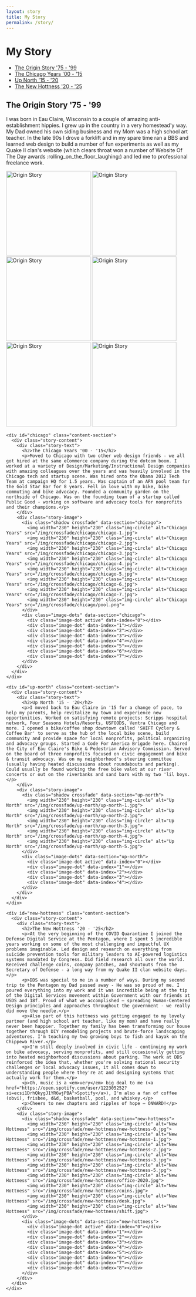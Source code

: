 ```yaml
---
layout: story
title: My Story
permalink: /story/
---
```


# My Story

<div class="two-column-container">
  <div class="two-column-nav">
    <ul>
      <li><a href="#origin" class="active">The Origin Story '75 - '99</a></li>
      <li><a href="#chicago">The Chicago Years '00 - '15</a></li>
      <li><a href="#up-north">Up North '15 - '20</a></li>
      <li><a href="#new-hottness">The New Hottness '20 - '25</a></li>
    </ul>
  </div>
  
  <div class="two-column-content left-aligned">
    <div id="origin" class="content-section active">
      <div class="story-content">
        <div class="story-text">
          <h2>The Origin Story '75 - '99</h2>
          <p>I was born in Eau Claire, Wisconsin to a couple of amazing anti-establishment hippies. I grew up in the country in a very homestead'y way. My Dad owned his own siding business and my Mom was a high school art teacher. In the late 90s I drove a forklift and in my spare time ran a BBS and learned web design to build a number of fun experiments as well as my Quake II clan's website (which clears throat won a number of Website Of The Day awards :rolling_on_the_floor_laughing:) and led me to professional freelance work.</p>
        </div>
        <div class="story-image">
          <div class="shadow crossfade" data-section="origin">
            <img width="230" height="230" class="img-circle" alt="Origin Story" src="/img/crossfade/origin/origin-1.jpg">
            <img width="230" height="230" class="img-circle" alt="Origin Story" src="/img/crossfade/origin/origin-2.jpg">
            <img width="230" height="230" class="img-circle" alt="Origin Story" src="/img/crossfade/origin/origin-3.jpg">
            <img width="230" height="230" class="img-circle" alt="Origin Story" src="/img/crossfade/origin/origin-4.jpg">
            <img width="230" height="230" class="img-circle" alt="Origin Story" src="/img/crossfade/origin/origin-5.jpg">
            <img width="230" height="230" class="img-circle" alt="Origin Story" src="/img/crossfade/origin/origin-6.jpg">
          </div>
          <div class="image-dots" data-section="origin">
            <div class="image-dot active" data-index="0"></div>
            <div class="image-dot" data-index="1"></div>
            <div class="image-dot" data-index="2"></div>
            <div class="image-dot" data-index="3"></div>
            <div class="image-dot" data-index="4"></div>
            <div class="image-dot" data-index="5"></div>
          </div>
        </div>
      </div>
    </div>

    <div id="chicago" class="content-section">
      <div class="story-content">
        <div class="story-text">
          <h2>The Chicago Years '00 - '15</h2>
          <p>Moved to Chicago with two other web design friends - we all got hired at the same eCommerce company during the dotcom boom. I worked at a variety of Design/Marketing/Instructional Design companies with amazing colleagues over the years and was heavily involved in the Chicago tech and startup scene. Was hired onto the Obama 2012 Tech Team at campaign HQ for 1.5 years. Was captain of an APA pool team for the Gold Star Bar for 8 years. Fell in love with my bike, bike commuting and bike advocacy. Founded a community garden on the northside of Chicago. Was on the founding team of a startup called Public Good - working on software and advocacy tools for nonprofits and their champions.</p>
        </div>
        <div class="story-image">
          <div class="shadow crossfade" data-section="chicago">
            <img width="230" height="230" class="img-circle" alt="Chicago Years" src="/img/crossfade/chicago/chicago-1.jpg">
            <img width="230" height="230" class="img-circle" alt="Chicago Years" src="/img/crossfade/chicago/chicago-2.jpg">
            <img width="230" height="230" class="img-circle" alt="Chicago Years" src="/img/crossfade/chicago/chicago-3.jpg">
            <img width="230" height="230" class="img-circle" alt="Chicago Years" src="/img/crossfade/chicago/chicago-4.jpg">
            <img width="230" height="230" class="img-circle" alt="Chicago Years" src="/img/crossfade/chicago/chicago-5.jpg">
            <img width="230" height="230" class="img-circle" alt="Chicago Years" src="/img/crossfade/chicago/chicago-6.jpg">
            <img width="230" height="230" class="img-circle" alt="Chicago Years" src="/img/crossfade/chicago/chicago-7.jpg">
            <img width="230" height="230" class="img-circle" alt="Chicago Years" src="/img/crossfade/chicago/pool.png">
          </div>
          <div class="image-dots" data-section="chicago">
            <div class="image-dot active" data-index="0"></div>
            <div class="image-dot" data-index="1"></div>
            <div class="image-dot" data-index="2"></div>
            <div class="image-dot" data-index="3"></div>
            <div class="image-dot" data-index="4"></div>
            <div class="image-dot" data-index="5"></div>
            <div class="image-dot" data-index="6"></div>
            <div class="image-dot" data-index="7"></div>
          </div>
        </div>
      </div>
    </div>

    <div id="up-north" class="content-section">
      <div class="story-content">
        <div class="story-text">
          <h2>Up North '15 - '20</h2>
          <p>I moved back to Eau Claire in '15 for a change of pace, to help my parents, help revitalize my town and experience new opportunities. Worked on satisfying remote projects: Scripps hospital network, Four Seasons Hotels/Resorts, USFOODS, Ventra Chicago and more. I opened a bike/coffee shop downtown called 'SHIFT Cyclery & Coffee Bar' to serve as the hub of the local bike scene, build community and provide space for local nonprofits, political organizing and advocacy groups. Started a Code For America Brigade here. Chaired the City of Eau Claire's Bike & Pedestrian Advisory Commission. Served on the board of three nonprofits focused on civic engagement and bike & transit advocacy. Was on my neighborhood's steering committee (usually having heated discussions about roundabouts and parking). Could usually be found working the free bike valet at our river concerts or out on the riverbanks and sand bars with my two 'lil boys.</p>
        </div>
        <div class="story-image">
          <div class="shadow crossfade" data-section="up-north">
            <img width="230" height="230" class="img-circle" alt="Up North" src="/img/crossfade/up-north/up-north-1.jpg">
            <img width="230" height="230" class="img-circle" alt="Up North" src="/img/crossfade/up-north/up-north-2.jpg">
            <img width="230" height="230" class="img-circle" alt="Up North" src="/img/crossfade/up-north/up-north-3.jpg">
            <img width="230" height="230" class="img-circle" alt="Up North" src="/img/crossfade/up-north/up-north-4.jpg">
            <img width="230" height="230" class="img-circle" alt="Up North" src="/img/crossfade/up-north/up-north-5.jpg">
          </div>
          <div class="image-dots" data-section="up-north">
            <div class="image-dot active" data-index="0"></div>
            <div class="image-dot" data-index="1"></div>
            <div class="image-dot" data-index="2"></div>
            <div class="image-dot" data-index="3"></div>
            <div class="image-dot" data-index="4"></div>
          </div>
        </div>
      </div>
    </div>

    <div id="new-hottness" class="content-section">
      <div class="story-content">
        <div class="story-text">
          <h2>The New Hottness '20 - '25</h2>
          <p>At the very beginning of the COVID Quarantine I joined the Defense Digital Service at the Pentagon, where I spent 5 incredible years working on some of the most challenging and impactful UX problems imaginable. Led design and research on everything from suicide prevention tools for military leaders to AI-powered logistics systems mandated by Congress. Did field research all over the world. Received challenge coins, company patches, and shoutouts from the Secretary of Defense - a long way from my Quake II clan website days.</p>
          <p>DDS was special to me in a number of ways. During my second trip to the Pentagon my Dad passed away - He was so proud of me. I poured everything into my work and it was incredible being at the tip of the Digital Services movement within Government with our friends at USDS and 18f. Proud of what we accomplished – spreading Human-Centered Design principles and approaches throughout the government - we really did move the needle.</p>
          <p>Also part of this hottness was getting engaged to my lovely partner (and high school art teacher, like my mom) and have really never been happier. Together my family has been transforming our house together through DIY remodeling projects and brute-force landscaping adventures. I'm teaching my two growing boys to fish and kayak on the Chippewa River.</p>
          <p>I'm still deeply involved in civic life - continuing my work on bike advocacy, serving nonprofits, and still occasionally getting into heated neighborhood discussions about parking. The work at DDS reinforced the idea that, whether you're solving national security challenges or local advocacy issues, it all comes down to understanding people where they're at and designing systems that actually work for them.</p>
          <p>Oh, music is a <em>very</em> big deal to me (<a href="https://open.spotify.com/user/122305252?si=ecsi1DrhQkygJ1YR6wjPBA">Spotify</a>), I'm also a fan of coffee (obvi), frisbee, d&d, basketball, pool, and whiskey.</p>
          <p>Cheers to new chapters and ripples of hope – ONWARD!</p>
        </div>
        <div class="story-image">
          <div class="shadow crossfade" data-section="new-hottness">
            <img width="230" height="230" class="img-circle" alt="New Hottness" src="/img/crossfade/new-hottness/new-hottness-0.jpg">
            <img width="230" height="230" class="img-circle" alt="New Hottness" src="/img/crossfade/new-hottness/new-hottness-1.jpg">
            <img width="230" height="230" class="img-circle" alt="New Hottness" src="/img/crossfade/new-hottness/new-hottness-2.jpg">
            <img width="230" height="230" class="img-circle" alt="New Hottness" src="/img/crossfade/new-hottness/new-hottness-3.jpg">
            <img width="230" height="230" class="img-circle" alt="New Hottness" src="/img/crossfade/new-hottness/new-hottness-5.jpg">
            <img width="230" height="230" class="img-circle" alt="New Hottness" src="/img/crossfade/new-hottness/office-2020.jpg">
            <img width="230" height="230" class="img-circle" alt="New Hottness" src="/img/crossfade/new-hottness/coins.jpg">
            <img width="230" height="230" class="img-circle" alt="New Hottness" src="/img/crossfade/new-hottness/desk.jpg">
            <img width="230" height="230" class="img-circle" alt="New Hottness" src="/img/crossfade/new-hottness/shift.jpg">
          </div>
          <div class="image-dots" data-section="new-hottness">
            <div class="image-dot active" data-index="0"></div>
            <div class="image-dot" data-index="1"></div>
            <div class="image-dot" data-index="2"></div>
            <div class="image-dot" data-index="3"></div>
            <div class="image-dot" data-index="4"></div>
            <div class="image-dot" data-index="5"></div>
            <div class="image-dot" data-index="6"></div>
            <div class="image-dot" data-index="7"></div>
            <div class="image-dot" data-index="8"></div>
          </div>
        </div>
      </div>
    </div>
  </div>
</div>

<script src="/assets/js/two-column-nav.js"></script>
<script>
document.addEventListener('DOMContentLoaded', function() {
  // Image fade functionality
  const fadeInterval = 5000; // 5 seconds between fades
  let fadeTimers = {};

  function setupImageFade(section) {
    const crossfade = document.querySelector(`.crossfade[data-section="${section}"]`);
    if (!crossfade) return;
    const dots = document.querySelectorAll(`.image-dots[data-section="${section}"] .image-dot`);
    const images = crossfade.querySelectorAll('.img-circle');
    let currentIndex = 0;

    function showImage(index) {
      // Update images
      images.forEach((img, i) => {
        img.style.opacity = i === index ? '1' : '0';
      });

      // Update dots
      dots.forEach((dot, i) => {
        dot.classList.toggle('active', i === index);
      });

      currentIndex = index;
    }

    function nextImage() {
      const nextIndex = (currentIndex + 1) % images.length;
      showImage(nextIndex);
    }

    // Setup dot click handlers
    dots.forEach((dot, index) => {
      dot.addEventListener('click', () => {
        showImage(index);
        // Reset the timer
        clearInterval(fadeTimers[section]);
        fadeTimers[section] = setInterval(nextImage, fadeInterval);
      });
    });

    // Start the fade interval
    fadeTimers[section] = setInterval(nextImage, fadeInterval);
  }

  // Initialize fade for all crossfade sections
  ['origin', 'chicago', 'up-north', 'new-hottness'].forEach(setupImageFade);
});
</script> 